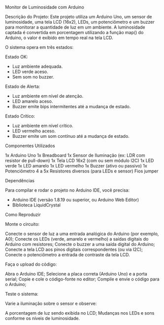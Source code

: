Monitor de Luminosidade com Arduino

Descrição do Projeto:
Este projeto utiliza um Arduino Uno, um sensor de luminosidade, uma tela LCD (16x2), LEDs, um potenciômetro e um buzzer para monitorar a quantidade de luz em um ambiente.
A luminosidade captada é convertida em porcentagem utilizando a função map() do Arduino, o valor é exibido em tempo real na tela LCD.

O sistema opera em três estados:

Estado OK:

- Luz ambiente adequada.
- LED verde aceso.
- Sem som no buzzer.

Estado de Alerta:

- Luz ambiente em nível de atenção.
- LED amarelo aceso.
- Buzzer emite bips intermitentes até a mudança de estado.

Estado Crítico:

- Luz ambiente em nível crítico.
- LED vermelho aceso.
- Buzzer emite um som contínuo até a mudança de estado.

Componentes Utilizados

1x Arduino Uno
1x Breadboard
1x Sensor de Iluminação (ex: LDR com resistor de pull-down)
1x Tela LCD 16x2 (com ou sem módulo I2C)
1x LED verde
1x LED amarelo
1x LED vermelho
1x Buzzer (ativo ou passivo)
1x Potenciômetro
4 a 5x Resistores diversos (para LEDs e sensor)
Fios jumper

Dependências

Para compilar e rodar o projeto no Arduino IDE, você precisa:

- Arduino IDE (versão 1.8.19 ou superior, ou Arduino Web Editor)
- Biblioteca LiquidCrystal

Como Reproduzir

Monte o circuito:

Conecte o sensor de luz a uma entrada analógica do Arduino (por exemplo, A0);
Conecte os LEDs (verde, amarelo e vermelho) a saídas digitais do Arduino com resistores;
Conecte o buzzer a uma saída digital do Arduino;
Conecte a tela LCD aos pinos digitais correspondentes (ou via I2C);
Conecte o potenciômetro a entrada de contraste da tela LCD.

Faça o upload do código:

Abra o Arduino IDE;
Selecione a placa correta (Arduino Uno) e a porta serial;
Copie e cole o código-fonte no editor;
Compile e envie o código para o Arduino;

Teste o sistema:

Varie a iluminação sobre o sensor e observe:

A porcentagem de luz sendo exibida no LCD;
Mudanças nos LEDs e sons conforme os níveis de luminosidade.


